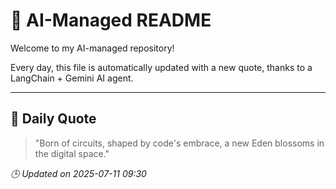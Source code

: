 # 🧠 AI-Managed README

Welcome to my AI-managed repository!

Every day, this file is automatically updated with a new quote, thanks to a LangChain + Gemini AI agent.

---

## 📅 Daily Quote

> "Born of circuits, shaped by code's embrace, a new Eden blossoms in the digital space."

*🕒 Updated on 2025-07-11 09:30*